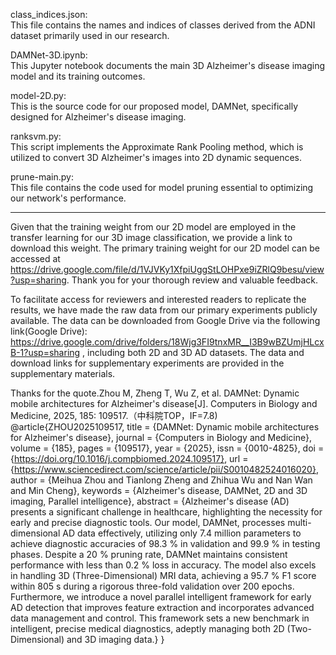 class_indices.json:  
This file contains the names and indices of classes derived from the ADNI dataset primarily used in our research.

DAMNet-3D.ipynb:  
This Jupyter notebook documents the main 3D Alzheimer's disease imaging model and its training outcomes.

model-2D.py:  
This is the source code for our proposed model, DAMNet, specifically designed for Alzheimer's disease imaging.

ranksvm.py:  
This script implements the Approximate Rank Pooling method, which is utilized to convert 3D Alzheimer's images into 2D dynamic sequences.

prune-main.py:  
This file contains the code used for model pruning essential to optimizing our network's performance.

---

Given that the training weight from our 2D model are employed in the transfer learning for our 3D image classification, we provide a link to download this weight. The primary training weight for our 2D model can be accessed at https://drive.google.com/file/d/1VJVKy1XfpiUggStLOHPxe9iZRlQ9besu/view?usp=sharing. Thank you for your thorough review and valuable feedback.

To facilitate access for reviewers and interested readers to replicate the results, we have made the raw data from our primary experiments publicly available. The data can be downloaded from Google Drive via the following link(Google Drive): https://drive.google.com/drive/folders/18Wjg3FI9tnxMR__I3B9wBZUmjHLcxB-1?usp=sharing , including both 2D and 3D AD datasets. The data and download links for supplementary experiments are provided in the supplementary materials.

Thanks for the quote.Zhou M, Zheng T, Wu Z, et al. DAMNet: Dynamic mobile architectures for Alzheimer's disease[J]. Computers in Biology and Medicine, 2025, 185: 109517.（中科院TOP，IF=7.8)
@article{ZHOU2025109517,
title = {DAMNet: Dynamic mobile architectures for Alzheimer's disease},
journal = {Computers in Biology and Medicine},
volume = {185},
pages = {109517},
year = {2025},
issn = {0010-4825},
doi = {https://doi.org/10.1016/j.compbiomed.2024.109517},
url = {https://www.sciencedirect.com/science/article/pii/S0010482524016020},
author = {Meihua Zhou and Tianlong Zheng and Zhihua Wu and Nan Wan and Min Cheng},
keywords = {Alzheimer's disease, DAMNet, 2D and 3D imaging, Parallel intelligence},
abstract = {Alzheimer's disease (AD) presents a significant challenge in healthcare, highlighting the necessity for early and precise diagnostic tools. Our model, DAMNet, processes multi-dimensional AD data effectively, utilizing only 7.4 million parameters to achieve diagnostic accuracies of 98.3 % in validation and 99.9 % in testing phases. Despite a 20 % pruning rate, DAMNet maintains consistent performance with less than 0.2 % loss in accuracy. The model also excels in handling 3D (Three-Dimensional) MRI data, achieving a 95.7 % F1 score within 805 s during a rigorous three-fold validation over 200 epochs. Furthermore, we introduce a novel parallel intelligent framework for early AD detection that improves feature extraction and incorporates advanced data management and control. This framework sets a new benchmark in intelligent, precise medical diagnostics, adeptly managing both 2D (Two-Dimensional) and 3D imaging data.}
}
